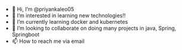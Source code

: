 - 👋 Hi, I’m @priyankaleo05
- 👀 I’m interested in learning new technologies!!
- 🌱 I’m currently learning docker and kubernetes
- 💞️ I’m looking to collaborate on doing many projects in java, Spring, Springboot
- 📫 How to reach me via email

<!---
priyankaleo05/priyankaleo05 is a ✨ special ✨ repository because its `README.md` (this file) appears on your GitHub profile.
You can click the Preview link to take a look at your changes.
--->

